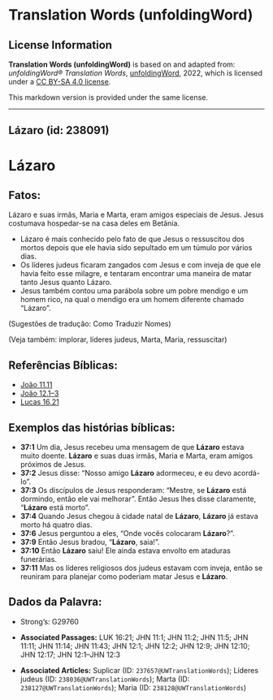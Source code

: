 # Translation Words (unfoldingWord)

## License Information

**Translation Words (unfoldingWord)** is based on and adapted from: _unfoldingWord® Translation Words_, [unfoldingWord](https://unfoldingword.org/utw), 2022, which is licensed under a [CC BY-SA 4.0 license](https://creativecommons.org/licenses/by-sa/4.0/legalcode.en).

This markdown version is provided under the same license.



--------------------------------

## Lázaro (id: 238091)

Lázaro
======

Fatos:
------

Lázaro e suas irmãs, Maria e Marta, eram amigos especiais de Jesus. Jesus costumava hospedar\-se na casa deles em Betânia.

* Lázaro é mais conhecido pelo fato de que Jesus o ressuscitou dos mortos depois que ele havia sido sepultado em um túmulo por vários dias.
* Os líderes judeus ficaram zangados com Jesus e com inveja de que ele havia feito esse milagre, e tentaram encontrar uma maneira de matar tanto Jesus quanto Lázaro.
* Jesus também contou uma parábola sobre um pobre mendigo e um homem rico, na qual o mendigo era um homem diferente chamado “Lázaro”.

(Sugestões de tradução: Como Traduzir Nomes)

(Veja também: implorar, líderes judeus, Marta, Maria, ressuscitar)

Referências Bíblicas:
---------------------

* [João 11\.11](https://ref.ly/John11:11)
* [João 12\.1–3](https://ref.ly/John12:1-John12:3)
* [Lucas 16\.21](https://ref.ly/Luke16:21)

Exemplos das histórias bíblicas:
--------------------------------

* **37:1** Um dia, Jesus recebeu uma mensagem de que **Lázaro** estava muito doente. **Lázaro** e suas duas irmãs, Maria e Marta, eram amigos próximos de Jesus.
* **37:2** Jesus disse: “Nosso amigo **Lázaro** adormeceu, e eu devo acordá\-lo”.
* **37:3** Os discípulos de Jesus responderam: “Mestre, se **Lázaro** está dormindo, então ele vai melhorar”. Então Jesus lhes disse claramente, “**Lázaro** está morto”.
* **37:4** Quando Jesus chegou à cidade natal de **Lázaro**, **Lázaro** já estava morto há quatro dias.
* **37:6** Jesus perguntou a eles, “Onde vocês colocaram **Lázaro**?”.
* **37:9** Então Jesus bradou, “**Lázaro**, saia!”.
* **37:10** Então **Lázaro** saiu! Ele ainda estava envolto em ataduras funerárias.
* **37:11** Mas os líderes religiosos dos judeus estavam com inveja, então se reuniram para planejar como poderiam matar Jesus e **Lázaro**.

Dados da Palavra:
-----------------

* Strong’s: G29760

* **Associated Passages:** LUK 16:21; JHN 11:1; JHN 11:2; JHN 11:5; JHN 11:11; JHN 11:14; JHN 11:43; JHN 12:1; JHN 12:2; JHN 12:9; JHN 12:10; JHN 12:17; JHN 12:1–JHN 12:3
* **Associated Articles:** Suplicar (ID: `237657@UWTranslationWords`); Líderes judeus (ID: `238036@UWTranslationWords`); Marta (ID: `238127@UWTranslationWords`); Maria (ID: `238128@UWTranslationWords`)

